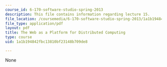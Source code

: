 ```yaml
---
course_id: 6-170-software-studio-spring-2013
description: This file contains information regarding lecture 15.
file_location: /coursemedia/6-170-software-studio-spring-2013/1a1b194842fbc13810bf23148b709de8_MIT6_170S13_15-dstrbtd-web.pdf
file_type: application/pdf
layout: pdf
title: The Web as a Platform for Distributed Computing
type: course
uid: 1a1b194842fbc13810bf23148b709de8

---
```

None